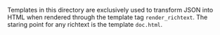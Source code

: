 Templates in this directory are exclusively used to transform JSON into HTML when rendered through
the template tag `render_richtext`. The staring point for any richtext is the template `doc.html`.
